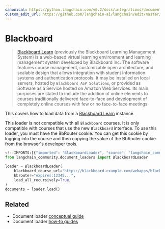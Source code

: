 ```yaml
---
canonical: https://python.langchain.com/v0.2/docs/integrations/document_loaders/blackboard/
custom_edit_url: https://github.com/langchain-ai/langchain/edit/master/docs/docs/integrations/document_loaders/blackboard.ipynb
---
```


# Blackboard

> [Blackboard Learn](https://en.wikipedia.org/wiki/Blackboard_Learn) (previously the Blackboard Learning Management System) is a web-based virtual learning environment and learning management system developed by Blackboard Inc. The software features course management, customizable open architecture, and scalable design that allows integration with student information systems and authentication protocols. It may be installed on local servers, hosted by `Blackboard ASP Solutions`, or provided as Software as a Service hosted on Amazon Web Services. Its main purposes are stated to include the addition of online elements to courses traditionally delivered face-to-face and development of completely online courses with few or no face-to-face meetings

This covers how to load data from a [Blackboard Learn](https://www.anthology.com/products/teaching-and-learning/learning-effectiveness/blackboard-learn) instance.

This loader is not compatible with all `Blackboard` courses. It is only
compatible with courses that use the new `Blackboard` interface.
To use this loader, you must have the BbRouter cookie. You can get this
cookie by logging into the course and then copying the value of the
BbRouter cookie from the browser's developer tools.

```python
<!--IMPORTS:[{"imported": "BlackboardLoader", "source": "langchain_community.document_loaders", "docs": "https://api.python.langchain.com/en/latest/document_loaders/langchain_community.document_loaders.blackboard.BlackboardLoader.html", "title": "Blackboard"}]-->
from langchain_community.document_loaders import BlackboardLoader

loader = BlackboardLoader(
    blackboard_course_url="https://blackboard.example.com/webapps/blackboard/execute/announcement?method=search&context=course_entry&course_id=_123456_1",
    bbrouter="expires:12345...",
    load_all_recursively=True,
)
documents = loader.load()
```

## Related

- Document loader [conceptual guide](/docs/concepts/#document-loaders)
- Document loader [how-to guides](/docs/how_to/#document-loaders)